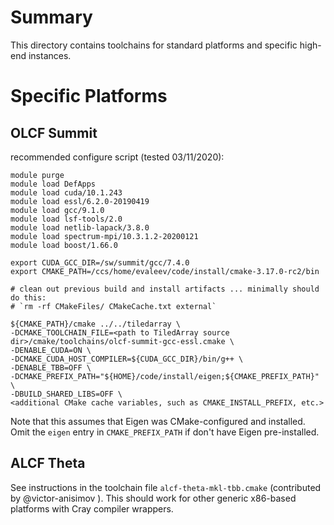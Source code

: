 # Summary
This directory contains toolchains for standard platforms and specific high-end instances.

# Specific Platforms

## OLCF Summit

recommended configure script (tested 03/11/2020):

```
module purge
module load DefApps
module load cuda/10.1.243
module load essl/6.2.0-20190419
module load gcc/9.1.0
module load lsf-tools/2.0
module load netlib-lapack/3.8.0
module load spectrum-mpi/10.3.1.2-20200121
module load boost/1.66.0

export CUDA_GCC_DIR=/sw/summit/gcc/7.4.0
export CMAKE_PATH=/ccs/home/evaleev/code/install/cmake-3.17.0-rc2/bin

# clean out previous build and install artifacts ... minimally should do this:
# `rm -rf CMakeFiles/ CMakeCache.txt external`

${CMAKE_PATH}/cmake ../../tiledarray \
-DCMAKE_TOOLCHAIN_FILE=<path to TiledArray source dir>/cmake/toolchains/olcf-summit-gcc-essl.cmake \
-DENABLE_CUDA=ON \
-DCMAKE_CUDA_HOST_COMPILER=${CUDA_GCC_DIR}/bin/g++ \
-DENABLE_TBB=OFF \
-DCMAKE_PREFIX_PATH="${HOME}/code/install/eigen;${CMAKE_PREFIX_PATH}" \
-DBUILD_SHARED_LIBS=OFF \
<additional CMake cache variables, such as CMAKE_INSTALL_PREFIX, etc.>
```
Note that this assumes that Eigen was CMake-configured and installed. Omit the `eigen` entry in `CMAKE_PREFIX_PATH` if don't have Eigen pre-installed.

## ALCF Theta

See instructions in the toolchain file `alcf-theta-mkl-tbb.cmake` (contributed by @victor-anisimov ). This should work for other generic x86-based platforms with Cray compiler wrappers.
